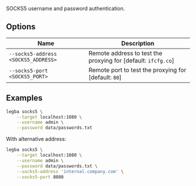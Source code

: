 SOCKS5 username and password authentication.

## Options

| Name | Description |
| ---- | ----------- | 
| `--socks5-address <SOCKS5_ADDRESS>` | Remote address to test the proxying for [default: `ifcfg.co`] |
| `--socks5-port <SOCKS5_PORT>` | Remote port to test the proxying for [default: `80`] |

## Examples

```sh
legba socks5 \
    --target localhost:1080 \
    --username admin \
    --password data/passwords.txt
```

With alternative address:


```sh
legba socks5 \
    --target localhost:1080 \
    --username admin \
    --password data/passwords.txt \
    --socks5-address 'internal.company.com' \
    --socks5-port 8080
```
